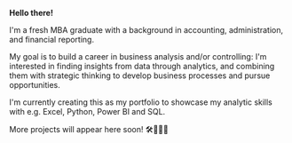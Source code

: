 **Hello there!**

I'm a fresh MBA graduate with a background in accounting, administration, and financial reporting.

My goal is to build a career in business analysis and/or controlling: I'm interested in finding insights from data through analytics, and combining them with strategic thinking to develop business processes and pursue opportunities.

I'm currently creating this as my portfolio to showcase my analytic skills with e.g. Excel, Python, Power BI and SQL.

More projects will appear here soon! 🛠🏃🏻‍♀️

